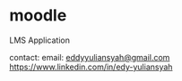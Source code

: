 # moodle
LMS Application

contact:
email: eddyyuliansyah@gmail.com
https://www.linkedin.com/in/edy-yuliansyah
